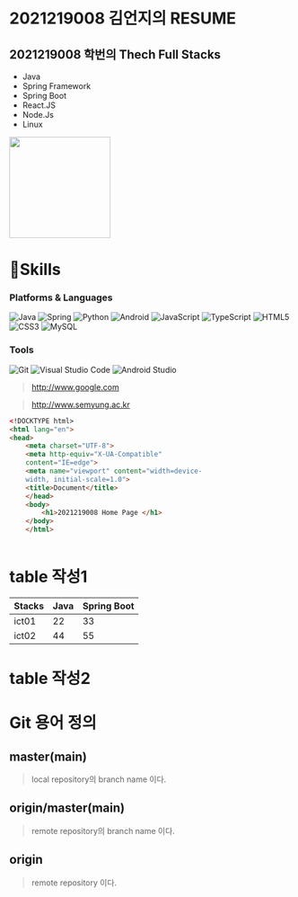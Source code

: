 

# 2021219008 김언지의 RESUME

## 2021219008 학번의 Thech Full Stacks 
- Java
- Spring Framework
- Spring Boot
- React.JS
- Node.Js
- Linux


<p>
  
  <img height="180em" src="https://github-readme-stats.vercel.app/api/top-langs/?username=Birdust&layout=compact&bg_color=30,e96443,904e95&title_color=fff&text_color=fff">
</p>


# 💪Skills
### Platforms & Languages
![Java](https://img.shields.io/badge/Java-007396.svg?&style=for-the-badge&logo=Java&logoColor=white) ![Spring](https://img.shields.io/badge/Spring-6DB33F.svg?&style=for-the-badge&logo=Spring&logoColor=white) ![Python](https://img.shields.io/badge/Python-3776AB.svg?&style=for-the-badge&logo=Python&logoColor=white) ![Android](https://img.shields.io/badge/Android-3DDC84.svg?&style=for-the-badge&logo=Android&logoColor=white) ![JavaScript](https://img.shields.io/badge/JavaScript-F7DF1E.svg?&style=for-the-badge&logo=JavaScript&logoColor=white)
![TypeScript](https://img.shields.io/badge/TypeScript-3178C6.svg?&style=for-the-badge&logo=TypeScript&logoColor=white) ![HTML5](https://img.shields.io/badge/HTML5-E34F26.svg?&style=for-the-badge&logo=HTML5&logoColor=white) ![CSS3](https://img.shields.io/badge/CSS3-1572B6.svg?&style=for-the-badge&logo=CSS3&logoColor=white) ![MySQL](https://img.shields.io/badge/MySQL-4479A1.svg?&style=for-the-badge&logo=MySQL&logoColor=white) 

### Tools
![Git](https://img.shields.io/badge/Git-F05032.svg?&style=for-the-badge&logo=Git&logoColor=white) ![Visual Studio Code](https://img.shields.io/badge/Visual%20Studio%20Code-007ACC.svg?&style=for-the-badge&logo=Visual%20Studio%20Code&logoColor=white) ![Android Studio](https://img.shields.io/badge/Android%20Studio-3DDC84.svg?&style=for-the-badge&logo=Android%20Studio&logoColor=white)



>http://www.google.com


>http://www.semyung.ac.kr



```html
<!DOCKTYPE html>
<html lang="en">
<head>
    <meta charset="UTF-8">
    <meta http-equiv="X-UA-Compatible"
    content="IE=edge">
    <meta name="viewport" content="width=device-
    width, initial-scale=1.0">
    <title>Document</title>
    </head>
    <body>
        <h1>2021219008 Home Page </h1>
    </body>
    </html>
    
```


# table 작성1
| Stacks | Java | Spring Boot |
| ------ | ---- | ----------- |
| ict01  | 22   | 33          |
| ict02  | 44   | 55          |


# table 작성2



# Git 용어 정의 

## master(main)
> local repository의 branch name 이다.

## origin/master(main)
> remote repository의 branch name 이다.

## origin
> remote repository 이다.


